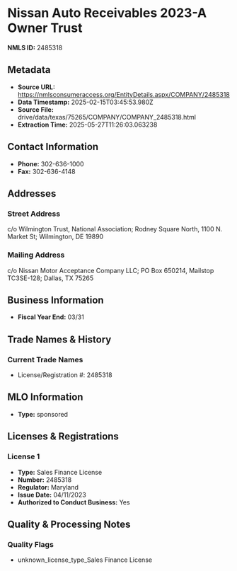 # Nissan Auto Receivables 2023-A Owner Trust

**NMLS ID:** 2485318

## Metadata
- **Source URL:** https://nmlsconsumeraccess.org/EntityDetails.aspx/COMPANY/2485318
- **Data Timestamp:** 2025-02-15T03:45:53.980Z
- **Source File:** drive/data/texas/75265/COMPANY/COMPANY_2485318.html
- **Extraction Time:** 2025-05-27T11:26:03.063238

## Contact Information
- **Phone:** 302-636-1000
- **Fax:** 302-636-4148

## Addresses
### Street Address
c/o Wilmington Trust, National Association; Rodney Square North, 1100 N. Market St; Wilmington, DE 19890

### Mailing Address
c/o Nissan Motor Acceptance Company LLC; PO Box 650214, Mailstop TC3SE-128; Dallas, TX 75265

## Business Information
- **Fiscal Year End:** 03/31

## Trade Names & History
### Current Trade Names
- License/Registration #: 2485318

## MLO Information
- **Type:** sponsored

## Licenses & Registrations

### License 1
- **Type:** Sales Finance License
- **Number:** 2485318
- **Regulator:** Maryland
- **Issue Date:** 04/11/2023
- **Authorized to Conduct Business:** Yes

## Quality & Processing Notes
### Quality Flags
- unknown_license_type_Sales Finance License
